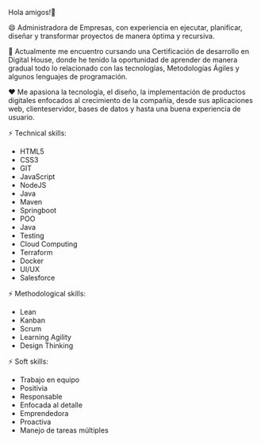 Hola amigos!👋

😄 Administradora de Empresas, con experiencia en ejecutar, planificar, diseñar y
transformar proyectos de manera óptima y recursiva.

🌱 Actualmente me encuentro cursando una Certificación de desarrollo en Digital House, 
donde he tenido la oportunidad de aprender de manera gradual todo lo relacionado con
las tecnologías, Metodologías Ágiles y algunos lenguajes de programación.

❤  Me apasiona la tecnología, el diseño, la implementación de productos digitales
enfocados al crecimiento de la compañía, desde sus aplicaciones web, clienteservidor, 
bases de datos y hasta una buena experiencia de usuario. 


⚡ Technical skills:
* HTML5
* CSS3
* GIT
* JavaScript
* NodeJS
* Java
* Maven
* Springboot
* POO
* Java
* Testing
* Cloud Computing
* Terraform
* Docker
* UI/UX
* Salesforce

⚡ Methodological skills:
* Lean
* Kanban
* Scrum
* Learning Agility
* Design Thinking


⚡ Soft skills:
* Trabajo en equipo
* Positivia
* Responsable
* Enfocada al detalle
* Emprendedora
* Proactiva
* Manejo de tareas múltiples
